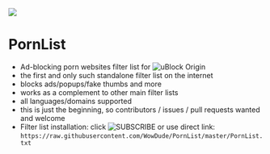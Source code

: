 ![](https://i.imgur.com/SIHjVBk.png)

# PornList

- Ad-blocking porn websites filter list for ![uBlock Origin](https://github.com/gorhill/uBlock)
- the first and only such standalone filter list on the internet
- blocks ads/popups/fake thumbs and more
- works as a complement to other main filter lists
- all languages/domains supported
- this is just the beginning, so contributors / issues / pull requests wanted and welcome
- Filter list installation: click ![SUBSCRIBE](https://subscribe.adblockplus.org/?location=https://raw.githubusercontent.com/WowDude/PornList/master/PornList.txt&title=PornList) or use direct link:   `https://raw.githubusercontent.com/WowDude/PornList/master/PornList.txt`